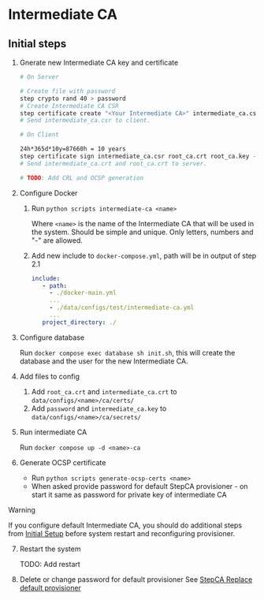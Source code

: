 # Intermediate CA

## Initial steps

1. Gnerate new Intermediate CA key and certificate

    ```bash
    # On Server

    # Create file with password
    step crypto rand 40 > password
    # Create Intermediate CA CSR
    step certificate create "<Your Intermediate CA>" intermediate_ca.csr intermediate_ca.key --csr --password-file password
    # Send intermediate_ca.csr to client.
    ```

    ```bash
    # On Client

    24h*365d*10y=87660h = 10 years
    step certificate sign intermediate_ca.csr root_ca.crt root_ca.key --password-file root_ca_password.txt --not-after 87660h --template stepca/templates/intermediate.tpl --set-file stepca/templates/intermediate-data.json > intermediate_ca.crt
    # Send intermediate_ca.crt and root_ca.crt to server.

    # TODO: Add CRL and OCSP generation
    ```
2. Configure Docker
    
    1. Run `python scripts intermediate-ca <name>`
    
        Where `<name>` is the name of the Intermediate CA that will be used in the system. Should be simple and unique. Only letters, numbers and "-" are allowed.
    
    2. Add new include to `docker-compose.yml`, path will be in output of step 2.1
         ```yaml
        include:
            - path: 
              - ./docker-main.yml
              ...
              - ./data/configs/test/intermediate-ca.yml
              ...
            project_directory: ./
        ```
3. Configure database

    Run `docker compose exec database sh init.sh`, this will create the database and the user for the new Intermediate CA.

4. Add files to config

    1. Add `root_ca.crt` and `intermediate_ca.crt` to `data/configs/<name>/ca/certs/`
    2. Add `password` and `intermediate_ca.key` to `data/configs/<name>/ca/secrets/`

5. Run intermediate CA

    Run `docker compose up -d <name>-ca`

6. Generate OCSP certificate

    - Run `python scripts generate-ocsp-certs <name>`
    - When asked provide password for default StepCA provisioner - on start it same as password for private key of intermediate CA

> [!WARNING]
> If you configure default Intermediate CA, you should do additional steps from [Initial Setup](../README.md#initial-setup) before system restart and reconfiguring provisioner.

7. Restart the system

    TODO: Add restart


8. Delete or change password for default provisioner
    See [StepCA Replace default provisioner](https://smallstep.com/docs/step-ca/certificate-authority-server-production/#replace-your-default-provisioner)